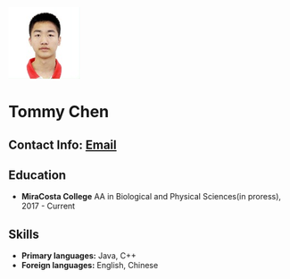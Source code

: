 ![alt text](https://github.com/tommychen99/professional-CS-resume/blob/master/profile_thumb.jpg)
# Tommy Chen
## Contact Info: [Email](mailto:chenlike1999@gmail.com) 

## Education
- **MiraCosta College**
AA in Biological and Physical Sciences(in proress), 2017 - Current

## Skills
- **Primary languages:** Java, C++
- **Foreign languages:** English, Chinese
